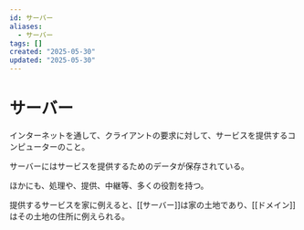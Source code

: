 ```yaml
---
id: サーバー
aliases:
  - サーバー
tags: []
created: "2025-05-30"
updated: "2025-05-30"
---
```


# サーバー

インターネットを通して、クライアントの要求に対して、サービスを提供するコンピューターのこと。

サーバーにはサービスを提供するためのデータが保存されている。

ほかにも、処理や、提供、中継等、多くの役割を持つ。

提供するサービスを家に例えると、[[サーバー]]は家の土地であり、[[ドメイン]]はその土地の住所に例えられる。
